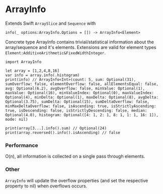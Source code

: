 # ArrayInfo

Extends Swift `ArraySlice` and `Sequence` with

    info(_ options:ArrayInfo.Options = []) -> ArrayInfo<Element>
    
Concrete type ArrayInfo contains trivial/statistical information about the array/sequence and it's elements. Extensions are valid for element types `Element:AdditiveArithmetic&FixedWidthInteger`.

    import ArrayInfo
    
    let array = [1,2,4,8,16]
    var info = array.info(.histogram)
    print(info) // ArrayInfo<Int>(count: 5, sum: Optional(31), sumOverflow: false, elementOverflow: false, allElementsEqual: false, avg: Optional(6.2), avgOverflow: false, minValue: Optional(1), maxValue: Optional(16), minValueIndex: Optional(0), maxValueIndex: Optional(4), minDelta: Optional(1), maxDelta: Optional(8), avgDelta: Optional(3.75), sumDelta: Optional(15), sumDeltaOverflow: false, minMaxDeltaOverflow: false, isAscending: true, isStrictlyAscending: true, isDescending: false, isStrictlyDescending: false, median: Optional(4.0), histogram: Optional([4: 1, 2: 1, 8: 1, 1: 1, 16: 1]), mode: nil)
    
    print(array[3...].info().sum) // Optional(24)
    print(array.reversed().info().isAscending) // false

### Performance
O(n), all information is collected on a single pass through elements. 

### Other
`ArrayInfo` will update the overflow properties (and set the respective property to nil) when overflows occurs. 
